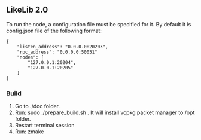 ## LikeLib 2.0
To run the node, a configuration file must be specified for it.
By default it is config.json file of the following format:

```
{
    "listen_address": "0.0.0.0:20203",
    "rpc_address": "0.0.0.0:50051"
    "nodes": [
        "127.0.0.1:20204",
        "127.0.0.1:20205"
    ]
}
```

### Build
1. Go to ./doc folder.
2. Run: sudo ./prepare_build.sh . It will install vcpkg packet manager to /opt folder.
3. Restart terminal session
4. Run: zmake

